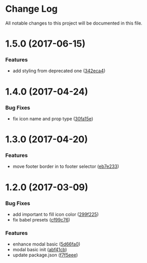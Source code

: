 # Change Log

All notable changes to this project will be documented in this file.

<a name="1.5.0"></a>
# 1.5.0 (2017-06-15)


### Features

* add styling from deprecated one ([342eca4](https://github.com/SUI-Components/sui-components/commit/342eca4))



<a name="1.4.0"></a>
# 1.4.0 (2017-04-24)


### Bug Fixes

* fix icon name and prop type ([30fa15e](https://github.com/SUI-Components/sui-components/commit/30fa15e))



<a name="1.3.0"></a>
# 1.3.0 (2017-04-20)


### Features

* move footer border in to footer selector ([eb7e233](https://github.com/SUI-Components/sui-components/commit/eb7e233))



<a name="1.2.0"></a>
# 1.2.0 (2017-03-09)


### Bug Fixes

* add important to fill icon color ([299f225](https://github.com/SUI-Components/sui-components/commit/299f225))
* fix babel presets ([cf99c76](https://github.com/SUI-Components/sui-components/commit/cf99c76))


### Features

* enhance modal basic ([5d66fa0](https://github.com/SUI-Components/sui-components/commit/5d66fa0))
* modal basic init ([abf41cb](https://github.com/SUI-Components/sui-components/commit/abf41cb))
* update package.json ([f7f5eee](https://github.com/SUI-Components/sui-components/commit/f7f5eee))



